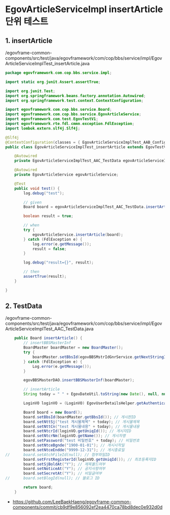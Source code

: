 # EgovArticleServiceImpl insertArticle 단위 테스트

## 1. insertArticle

/egovframe-common-components/src/test/java/egovframework/com/cop/bbs/service/impl/EgovArticleServiceImplTest_insertArticle.java

```java
package egovframework.com.cop.bbs.service.impl;

import static org.junit.Assert.assertTrue;

import org.junit.Test;
import org.springframework.beans.factory.annotation.Autowired;
import org.springframework.test.context.ContextConfiguration;

import egovframework.com.cop.bbs.service.Board;
import egovframework.com.cop.bbs.service.EgovArticleService;
import egovframework.com.test.EgovTestV1;
import egovframework.rte.fdl.cmmn.exception.FdlException;
import lombok.extern.slf4j.Slf4j;

@Slf4j
@ContextConfiguration(classes = { EgovArticleServiceImplTest_AAB_Configuration.class })
public class EgovArticleServiceImplTest_insertArticle extends EgovTestV1 {

	@Autowired
	private EgovArticleServiceImplTest_AAC_TestData egovArticleServiceImplTest_AAC_TestData;

	@Autowired
	private EgovArticleService egovArticleService;

	@Test
	public void test() {
		log.debug("test");

		// given
		Board board = egovArticleServiceImplTest_AAC_TestData.insertArticle();

		boolean result = true;

		// when
		try {
			egovArticleService.insertArticle(board);
		} catch (FdlException e) {
			log.error(e.getMessage());
			result = false;
		}

		log.debug("result={}", result);

		// then
		assertTrue(result);
	}

}
```

## 2. TestData

/egovframe-common-components/src/test/java/egovframework/com/cop/bbs/service/impl/EgovArticleServiceImplTest_AAC_TestData.java


```java
	public Board insertArticle() {
		// insertBBSMasterInf
		BoardMaster boardMaster = new BoardMaster();
		try {
			boardMaster.setBbsId(egovBBSMstrIdGnrService.getNextStringId());
		} catch (FdlException e) {
			Log.error(e.getMessage());
		}

		egovBBSMasterDAO.insertBBSMasterInf(boardMaster);

		// insertArticle
		String today = " " + EgovDateUtil.toString(new Date(), null, null);

		LoginVO loginVO = (LoginVO) EgovUserDetailsHelper.getAuthenticatedUser();

		Board board = new Board();
		board.setBbsId(boardMaster.getBbsId()); // 게시판ID
		board.setNttSj("test 게시물제목" + today); // 게시물제목
		board.setNttCn("test 게시물내용" + today); // 게시물내용
		board.setNtcrId(loginVO.getUniqId()); // 게시자ID
		board.setNtcrNm(loginVO.getName()); // 게시자명
		board.setPassword("test 비밀번호" + today); // 비밀번호
		board.setNtceBgnde("1900-01-01"); // 게시시작일
		board.setNtceEndde("9999-12-31"); // 게시종료일
//		board.setAtchFileId(null); // 첨부파일ID
		board.setFrstRegisterId(loginVO.getUniqId()); // 최초등록자ID
		board.setSjBoldAt("Y"); // 제목볼드여부
		board.setNoticeAt("Y"); // 공지사항여부
		board.setSecretAt("Y"); // 비밀글여부
//		board.setBlogId(null); // 블로그 ID

		return board;
	}
```

- https://github.com/LeeBaekHaeng/egovframe-common-components/commit/cb9df9e856092ef2ea4470ca78bd8dec0e932d0d
